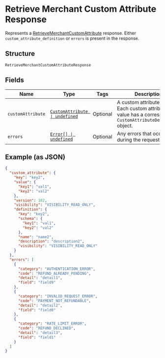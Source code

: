 
# Retrieve Merchant Custom Attribute Response

Represents a [RetrieveMerchantCustomAttribute](../../doc/api/merchant-custom-attributes.md#retrieve-merchant-custom-attribute) response.
Either `custom_attribute_definition` or `errors` is present in the response.

## Structure

`RetrieveMerchantCustomAttributeResponse`

## Fields

| Name | Type | Tags | Description |
|  --- | --- | --- | --- |
| `customAttribute` | [`CustomAttribute \| undefined`](../../doc/models/custom-attribute.md) | Optional | A custom attribute value. Each custom attribute value has a corresponding<br>`CustomAttributeDefinition` object. |
| `errors` | [`Error[] \| undefined`](../../doc/models/error.md) | Optional | Any errors that occurred during the request. |

## Example (as JSON)

```json
{
  "custom_attribute": {
    "key": "key2",
    "value": {
      "key1": "val1",
      "key2": "val2"
    },
    "version": 102,
    "visibility": "VISIBILITY_READ_ONLY",
    "definition": {
      "key": "key2",
      "schema": {
        "key1": "val1",
        "key2": "val2"
      },
      "name": "name2",
      "description": "description2",
      "visibility": "VISIBILITY_READ_ONLY"
    }
  },
  "errors": [
    {
      "category": "AUTHENTICATION_ERROR",
      "code": "REFUND_ALREADY_PENDING",
      "detail": "detail1",
      "field": "field9"
    },
    {
      "category": "INVALID_REQUEST_ERROR",
      "code": "PAYMENT_NOT_REFUNDABLE",
      "detail": "detail2",
      "field": "field0"
    },
    {
      "category": "RATE_LIMIT_ERROR",
      "code": "REFUND_DECLINED",
      "detail": "detail3",
      "field": "field1"
    }
  ]
}
```

